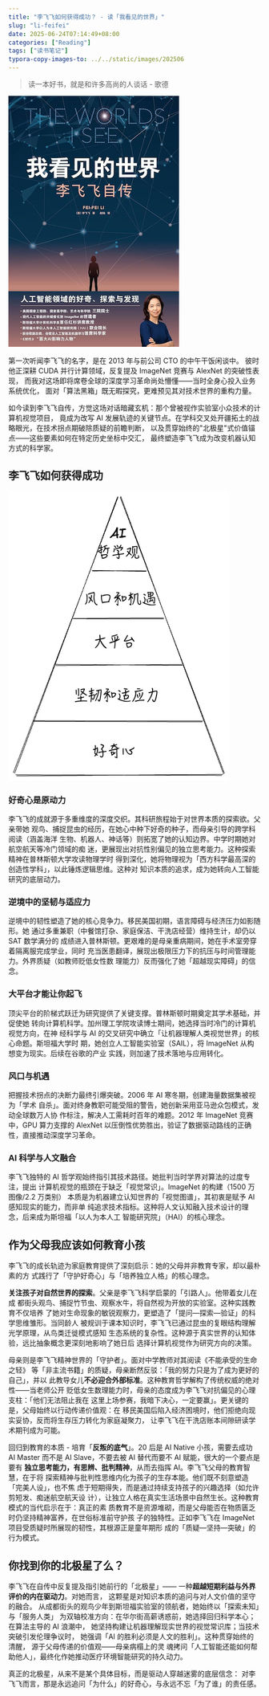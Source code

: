 ```yaml
---
title: "李飞飞如何获得成功？ - 读「我看见的世界」"
slug: "li-feifei"
date: 2025-06-24T07:14:49+08:00
categories: ["Reading"]
tags: ["读书笔记"]
typora-copy-images-to: ../../static/images/202506
---
```


> 读一本好书，就是和许多高尚的人谈话 - 歌德

![img](../../static/images/202506/the-worlds-i-see.png)

第一次听闻李飞飞的名字，是在 2013 年与前公司 CTO 的中午干饭闲谈中。
彼时他正深耕 CUDA 并行计算领域，反复提及 ImageNet 竞赛与 AlexNet 的突破性表现，
而我对这场即将席卷全球的深度学习革命尚处懵懂——当时全身心投入业务系统优化，
面对「算法黑箱」既无暇探究，更难预见其对技术世界的重构力量。

如今读到李飞飞自传，方觉这场对话暗藏玄机：那个曾被视作实验室小众技术的计算机视觉项目，
竟成为改写 AI 发展轨迹的关键节点。在学科交叉处开疆拓土的战略眼光，在技术拐点期破除质疑的前瞻判断，
以及贯穿始终的"北极星"式价值锚点——这些要素如何在特定历史坐标中交汇，
最终塑造李飞飞成为改变机器认知方式的科学家。

## 李飞飞如何获得成功

![triangle](../../static/images/202506/triangle.png)

### 好奇心是原动力

李飞飞的成就源于多重维度的深度交织。其科研旅程始于对世界本质的探索欲。父亲带她
观鸟、捕捉昆虫的经历，在她心中种下好奇的种子，而母亲引导的跨学科阅读（涵盖海洋
生物、机器人、神话等）则拓宽了她的认知边界。中学时期她对航空航天等冷门领域的痴
迷，更展现出对抗性别偏见的独立思考能力。这种探索精神在普林斯顿大学攻读物理学时
得到深化，她将物理视为「西方科学最高深的创造性学科」，以此锤炼逻辑思维。这种对
知识本质的追求，成为她转向人工智能研究的底层动力。

### 逆境中的坚韧与适应力

逆境中的韧性塑造了她的核心竞争力。移民美国初期，语言障碍与经济压力如影随形。她
通过多重兼职（中餐馆打杂、家庭保洁、干洗店经营）维持生计，却仍以 SAT 数学满分的
成绩进入普林斯顿。更艰难的是母亲重病期间，她在手术室旁穿着隔离服完成学业，同时
充当医患翻译，展现出极限压力下的抗压与时间管理能力。外界质疑（如教师贬低女性数
理能力）反而强化了她「超越现实障碍」的信念。

### 大平台才能让你起飞

顶尖平台的阶梯式跃迁为研究提供了关键支撑。普林斯顿时期奠定其学术基础，并促使她
转向计算机科学。加州理工学院攻读博士期间，她选择当时冷门的计算机视觉方向，在神
经科学与 AI 的交叉研究中确立「让机器理解人类视觉世界」的核心命题。斯坦福大学时
期，她创立人工智能实验室（SAIL），将 ImageNet 从构想变为现实。后续在谷歌的产业
实践，则加速了技术落地与应用转化。

### 风口与机遇

把握技术拐点的决断力最终引爆突破。2006 年 AI 寒冬期，创建海量数据集被视为「学术
自杀」。面对终身教职可能受阻的警告，她创新采用亚马逊众包模式，发动全球数万人协
作标注，解决人工需耗时百年的难题。2012 年 ImageNet 竞赛中，GPU 算力支撑的
AlexNet 以压倒性优势胜出，验证了数据驱动路线的正确性，直接推动深度学习革命。

### AI 科学与人文融合

李飞飞独特的 AI 哲学观始终指引其技术路径。她批判当时学界对算法的过度专注，提出
计算机视觉的瓶颈在于缺乏「视觉常识」。ImageNet 的构建（1500 万图像/2.2 万类别）
本质是为机器建立认知世界的「视觉图谱」，其初衷是赋予 AI 感知现实的能力，而非单
纯追求技术指标。这种将人文认知融入技术设计的理念，后来成为斯坦福「以人为本人工
智能研究院」（HAI）的核心理念。

## 作为父母我应该如何教育小孩

李飞飞的成长轨迹为家庭教育提供了深刻启示：她的父母并非教育专家，却以最朴素的方
式践行了「守护好奇心」与「培养独立人格」的核心理念。

**关注孩子对自然世界的探索**。父亲是李飞飞科学启蒙的「引路人」。他带着女儿在成
都街头观鸟、捕捉竹节虫、观察水牛，将自然视为开放的实验室。这种实践教育不仅培养
了她对生命现象的敏锐观察力，更塑造了「提问—探索—验证」的科学思维雏形。当同龄人
被规训于课本知识时，李飞飞已通过昆虫的复眼结构理解光学原理，从鸟类迁徙模式感知
生态系统的复杂性。这种源于真实世界的认知体验，远比抽象概念更深刻地影响了她日后
选择计算机视觉作为研究方向的决策。

母亲则是李飞飞精神世界的「守护者」。面对中学教师对其阅读《不能承受的生命之轻》
等「非主流书籍」的质疑，母亲断然反驳：「我的努力只是为了成为更好的自己」，并以
此教导女儿**不必迎合外部标准**。这种教育哲学解构了传统权威的绝对性——当老师公开
贬低女生数理能力时，母亲的态度成为李飞飞对抗偏见的心理支柱：「他们无法阻止我在
这里上场参赛，我暗下决心，一定要赢」。更关键的是，父母始终以行动传递价值观：在
移民美国后陷入经济困境时，他们拒绝向现实妥协，反而将生存压力转化为家庭凝聚力，
让李飞飞在干洗店账本间隙研读学术期刊成为可能。

回归到教育的本质 - 培育「**反叛的底气**」。20 后是 AI Native 小孩，需要去成功
AI Master 而不是 AI Slave，不要去被 AI 替代而要不 AI 赋能，很大的一个要点是要有
**独立思考能力，有思辨、批判精神**，从而去指挥 AI。李飞飞父母的教育智慧，在于将
探索精神与批判性思维内化为孩子的生存本能。他们既不刻意塑造「完美人设」，也不焦
虑于短期得失，而是通过持续支持孩子的兴趣选择（如允许剪短发、痴迷航空航天设
计），让独立人格在真实生活场景中自然生长。这种教育模式的当代启示在于：真正的素
质教育不是资源堆砌，而是父母能否在物质匮乏时仍坚持精神富养，在世俗标准前守护孩
子的独特性。正如李飞飞在 ImageNet 项目受质疑时所展现的韧性，其根源正是童年期形
成的「质疑—坚持—突破」的行为模式。

## 你找到你的北极星了么？

李飞飞在自传中反复提及指引她前行的「北极星」——
一种**超越短期利益与外界评价的内在驱动力**。对她而言，
这颗星是对知识本质的追问与对人文价值的坚守的融合。
从成都街头的观鸟少年到斯坦福实验室的领航者，她始终以「探索未知」与「服务人类」
为双轴校准方向：在华尔街高薪诱惑前，她选择回归科学本心；在算法主导的 AI 浪潮中，
她坚持构建让机器理解现实世界的视觉常识库；当技术突破引发伦理争议时，
她强调「AI 的胜利必须是人文的胜利」。这种贯穿始终的清醒，
源于父母传递的价值观——母亲病榻上的灵
魂拷问「人工智能还能如何帮助他人」，最终化作她推动医疗环境智能研究的持久动力。

真正的北极星，从来不是某个具体目标，而是驱动人穿越迷雾的底层信念：
对李飞飞而言，那是永远追问「为什么」的好奇心，与永远不忘「为了谁」的责任感。
